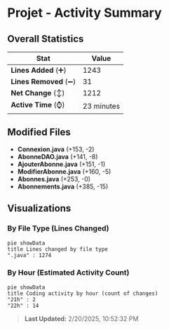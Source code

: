 # Projet - Activity Summary 

## Overall Statistics

| Stat                   | Value                                                             |
| ---------------------- | ----------------------------------------------------------------- |
| **Lines Added** (➕)   | 1243                                          |
| **Lines Removed** (➖) | 31                                        |
| **Net Change** (↕)    | 1212                |
| **Active Time** (⌚)   | 23 minutes |


## Modified Files
- **Connexion.java** (+153, -2)
- **AbonneDAO.java** (+141, -8)
- **AjouterAbonne.java** (+151, -1)
- **ModifierAbonne.java** (+160, -5)
- **Abonnes.java** (+253, -0)
- **Abonnements.java** (+385, -15)

## Visualizations

### By File Type (Lines Changed)

```mermaid
pie showData
title Lines changed by file type
".java" : 1274
```

### By Hour (Estimated Activity Count)

```mermaid
pie showData
title Coding activity by hour (count of changes)
"21h" : 2
"22h" : 14
```


> **Last Updated:** 2/20/2025, 10:52:32 PM